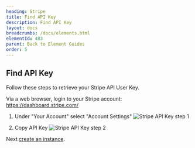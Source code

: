 ```yaml
---
heading: Stripe
title: Find API Key
description: Find API Key
layout: docs
breadcrumbs: /docs/elements.html
elementId: 483
parent: Back to Element Guides
order: 5
---
```


## Find API Key

Follow these steps to retrieve your Stripe API User Key.

Via a web browser, login to your Stripe account:
[https://dashboard.stripe.com/ ](https://dashboard.stripe.com/ )

1. Under "Your Account" select "Account Settings"
![Stripe API Key step 1](http://cloud-elements.com/wp-content/uploads/2016/05/StripeAPI1.png)

2. Copy API Key
![Stripe API Key step 2](http://cloud-elements.com/wp-content/uploads/2016/05/StripeAPI2.png)

Next [create an instance](stripe-create-instance.html).

